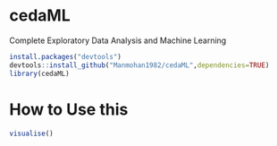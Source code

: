 # cedaML
Complete Exploratory Data Analysis and Machine Learning
```R
install.packages("devtools")
devtools::install_github("Manmohan1982/cedaML",dependencies=TRUE)
library(cedaML)
```
# How to Use this
```R
visualise()
```
